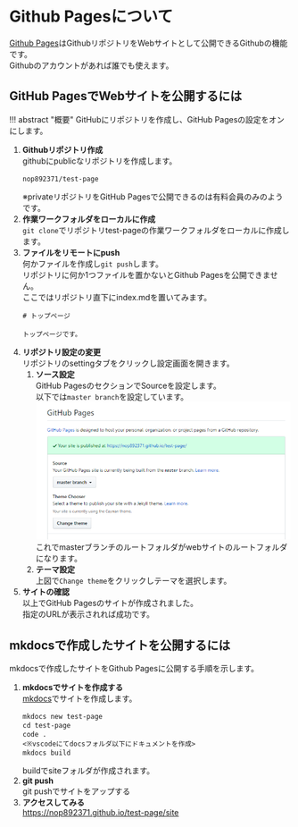 # Github Pagesについて

[Github Pages](https://pages.github.com/)はGithubリポジトリをWebサイトとして公開できるGithubの機能です。  
Githubのアカウントがあれば誰でも使えます。

## GitHub PagesでWebサイトを公開するには

!!! abstract "概要"
    GitHubにリポジトリを作成し、GitHub Pagesの設定をオンにします。  

1. **Githubリポジトリ作成**  
    githubにpublicなリポジトリを作成します。
    ```
    nop892371/test-page
    ```
    ※privateリポジトリをGitHub Pagesで公開できるのは有料会員のみのようです。
2. **作業ワークフォルダをローカルに作成**  
    `git clone`でリポジトリtest-pageの作業ワークフォルダをローカルに作成します。
3. **ファイルをリモートにpush**  
    何かファイルを作成し`git push`します。  
    リポジトリに何か1つファイルを置かないとGithub Pagesを公開できません。  
    ここではリポジトリ直下にindex.mdを置いてみます。
    ```
    # トップページ

    トップページです。
    ```
4. **リポジトリ設定の変更**  
    リポジトリのsettingタブをクリックし設定画面を開きます。
    1. **ソース設定**  
        GitHub PagesのセクションでSourceを設定します。  
        以下では`master branch`を設定しています。
        ![](2019-04-18-01-08-06.png)
        これでmasterブランチのルートフォルダがwebサイトのルートフォルダになります。
    2. **テーマ設定**  
        上図で`Change theme`をクリックしテーマを選択します。
5. **サイトの確認**  
    以上でGitHub Pagesのサイトが作成されました。  
    指定のURLが表示されれば成功です。

## mkdocsで作成したサイトを公開するには

<!--
[mkdocs](https://www.mkdocs.org/)は静的サイト作成ツールです。  
[Markdown](https://daringfireball.net/projects/markdown/)形式でドキュメントを記述するとサイトを構築してくれるもので、複数人での情報共有などに向いています。
-->
mkdocsで作成したサイトをGithub Pagesに公開する手順を示します。

1. **mkdocsでサイトを作成する**  
    [mkdocs](/mkdocs)でサイトを作成します。
    ```
    mkdocs new test-page
    cd test-page
    code .
    <※vscodeにてdocsフォルダ以下にドキュメントを作成>
    mkdocs build
    ```
    buildでsiteフォルダが作成されます。
2. **git push**  
    git pushでサイトをアップする
3. **アクセスしてみる**  
    https://nop892371.github.io/test-page/site

